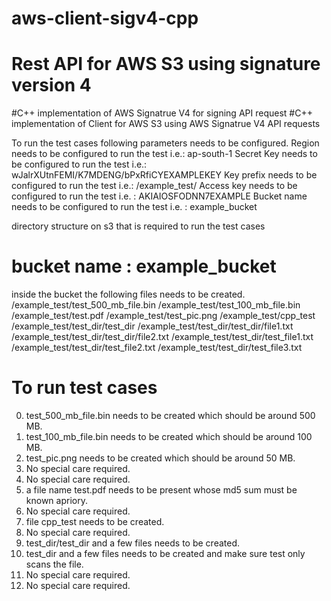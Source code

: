 # aws-client-sigv4-cpp
# Rest API for AWS S3 using signature version 4

#C++ implementation of AWS Signatrue V4 for signing API request
#C++ implementation of Client for AWS S3 using AWS Signatrue V4 API requests

To run the test cases following parameters needs to be configured.
Region needs to be configured to run the test i.e.: ap-south-1
Secret Key needs to be configured to run the test i.e.: wJalrXUtnFEMI/K7MDENG/bPxRfiCYEXAMPLEKEY
Key prefix needs to be configured to run the test i.e.: /example_test/
Access key needs to be configured to run the test i.e. : AKIAIOSFODNN7EXAMPLE
Bucket name needs to be configured to run the test i.e. : example_bucket

directory structure on s3 that is required to run the test cases

# bucket name : example_bucket
inside the bucket the following files needs to be created.
/example_test/test_500_mb_file.bin
/example_test/test_100_mb_file.bin
/example_test/test.pdf
/example_test/test_pic.png
/example_test/cpp_test
/example_test/test_dir/test_dir
/example_test/test_dir/test_dir/file1.txt
/example_test/test_dir/test_dir/file2.txt
/example_test/test_dir/test_file1.txt
/example_test/test_dir/test_file2.txt
/example_test/test_dir/test_file3.txt

 # To run test cases

 0. test_500_mb_file.bin needs to be created which should be around 500 MB.
 1. test_100_mb_file.bin needs to be created which should be around 100 MB.
 2. test_pic.png needs to be created which should be around 50 MB.
 3. No special care required.
 4. No special care required.
 5. a file name test.pdf needs to be present whose md5 sum must be known apriory.
 6. No special care required.
 7. file cpp_test needs to be created.
 8. No special care required.
 9. test_dir/test_dir and a few files needs to be created.
 10. test_dir and a few files needs to be created and make sure test only scans the file.
 11. No special care required.
 12. No special care required.
